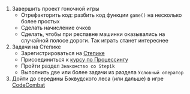 1. Завершить проект гоночной игры
   * Отрефакторить код: разбить код функции `game()` на несколько более простых
   * Сделать начисление очков
   * Сделать, чтобы при респавне машинки оказывались на случайной полосе дороги. Так играть станет интереснее
2. Задачи на Степике
   - Зарегистрироваться на [Степике](https://stepik.org)
   - Присоединиться к [курсу по Процессингу](https://stepik.org/course/4931/syllabus)
   - Пройти раздел `Знакомство со Stepik`
   - Выполнить две или более задачи из раздела `Условный оператор`
3. Дойти до середины Бэквудского леса (или дальше) в игре [CodeCombat](https://codecombat.com/)
